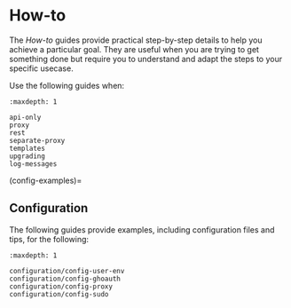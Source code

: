# How-to

The _How-to_ guides provide practical step-by-step details to help you achieve a particular goal. They are useful when you are trying to get something done but require you to understand and adapt the steps to your specific usecase.

Use the following guides when:

```{toctree}
:maxdepth: 1

api-only
proxy
rest
separate-proxy
templates
upgrading
log-messages

```

(config-examples)=

## Configuration

The following guides provide examples, including configuration files and tips, for the
following:

```{toctree}
:maxdepth: 1

configuration/config-user-env
configuration/config-ghoauth
configuration/config-proxy
configuration/config-sudo
```
